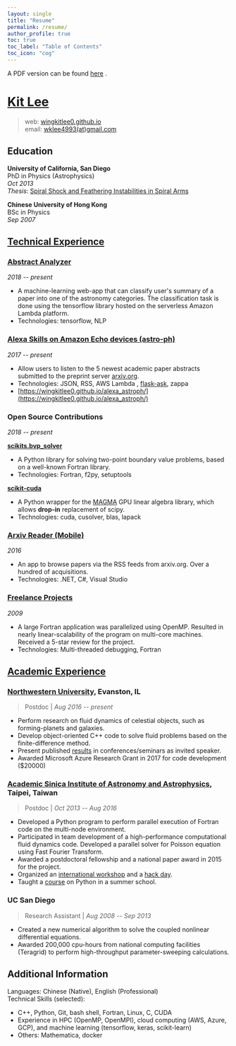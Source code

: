 ```yaml
---
layout: single
title: "Resume"
permalink: /resume/
author_profile: true
toc: true
toc_label: "Table of Contents"
toc_icon: "cog"
---
```


A PDF version can be found [here](../assets/pdfs/resume_kitlee.pdf) <i class="fas fa-file-pdf"></i>.

# [Kit Lee](https://wingkitlee0.github.io)

> web: [wingkitlee0.github.io](https://wingkitlee0.github.com)  
> email: [wklee4993(at)gmail.com](mailto:wingkitlee0@gmail.com)

## Education
**University of California, San Diego**  
PhD in Physics (Astrophysics)  
*Oct 2013*  
*Thesis*: [Spiral Shock and Feathering Instabilities in Spiral Arms](https://escholarship.org/uc/item/6dx4p6k1)

**Chinese University of Hong Kong**  
BSc in Physics  
*Sep 2007*

## [Technical Experience](https://wingkitlee0.github.io/projects)

### [Abstract Analyzer](https://wingkitlee0.github.io/machinelearning)
*2018 -- present*  
- A machine-learning web-app that can classify user's summary of a paper into one of the astronomy categories. The classification task is done using the tensorflow library hosted on the serverless Amazon Lambda platform.
- Technologies: tensorflow, NLP

### [Alexa Skills on Amazon Echo devices (astro-ph)](https://www.amazon.com/gp/product/B0775WXX9P)  
*2017 -- present*  
- Allow users to listen to the 5 newest academic paper abstracts submitted to the preprint server [arxiv.org](www.arxiv.org).
- Technologies: JSON, RSS, AWS Lambda <i class="fab fa-aws"></i>, [flask-ask](https://flask-ask.readthedocs.io/en/latest/), zappa
- [https://wingkitlee0.github.io/alexa_astroph/](https://wingkitlee0.github.io/alexa_astroph/) <i class="fab fa-fw fa-github"></i> 

### Open Source Contributions  
*2018 -- present*  

**[scikits.bvp_solver](https://github.com/wingkitlee0/scikits.bvp_solver)**  
- A Python library for solving two-point boundary value problems, based on a well-known Fortran library.
- Technologies: Fortran, f2py, setuptools

**[scikit-cuda](https://scikit-cuda.readthedocs.io/en/latest/)** 
- A Python wrapper for the [MAGMA](http://icl.cs.utk.edu/magma/) GPU linear algebra library, which allows **drop-in** replacement of scipy. 
- Technologies: cuda, cusolver, blas, lapack

### [Arxiv Reader (Mobile)](https://www.microsoft.com/en-us/store/apps/arxiv-reader/9nblggh5kb5j)
*2016*
- An app to browse papers via the RSS feeds from arxiv.org. Over a hundred of acquisitions. 
- Technologies: .NET, C#, Visual Studio

### [Freelance Projects](https://www.freelancer.com/u/quantumkit.html)
*2009*  
- A large Fortran application was parallelized using OpenMP. Resulted in nearly linear-scalability of the program on multi-core machines. Received a 5-star review for the project. 
- Technologies: Multi-threaded debugging, Fortran

## [Academic Experience](https://sites.northwestern.edu/wklee/cv)
### [Northwestern University](https://ciera.northwestern.edu), Evanston, IL
> Postdoc | *Aug 2016 -- present*  
- Perform research on fluid dynamics of celestial objects, such as forming-planets and galaxies. 
- Develop object-oriented C++ code to solve fluid problems based on the finite-difference method.
- Present published [results](https://sites.northwestern.edu/wklee/cv) in conferences/seminars as invited speaker.
- Awarded Microsoft Azure Research Grant in 2017 for code development ($20000)

### [Academic Sinica Institute of Astronomy and Astrophysics](https://www.asiaa.sinica.edu.tw), Taipei, Taiwan
> Postdoc | *Oct 2013 -- Aug 2016*  
- Developed a Python program to perform parallel execution of Fortran code on the multi-node environment.
- Participated in team development of a high-performance computational fluid dynamics code. Developed a parallel solver for Poisson equation using Fast Fourier Transform.
- Awarded a postdoctoral fellowship and a national paper award in 2015 for the project.	
- Organized an [international workshop](http://www.eacoa.net/event/20150209/index.php) and a [hack day](http://events.asiaa.sinica.edu.tw/workshop/20151120/). 
- Taught a [course](https://github.com/wingkitlee/ASIAASummerSchool2014) on Python in a summer school.

### UC San Diego
> Research Assistant | *Aug 2008 -- Sep 2013*
- Created a new numerical algorithm to solve the coupled nonlinear differential equations.
- Awarded 200,000 cpu-hours from national computing facilities (Teragrid) to perform high-throughput parameter-sweeping calculations.

## Additional Information
Languages: Chinese (Native), English (Professional)  
Technical Skills (selected):  
- C++, Python, Git, bash shell, Fortran, Linux, C, CUDA
- Experience in HPC (OpenMP, OpenMPI), cloud computing (AWS, Azure, GCP), and machine learning (tensorflow, keras, scikit-learn)
- Others: Mathematica, docker

